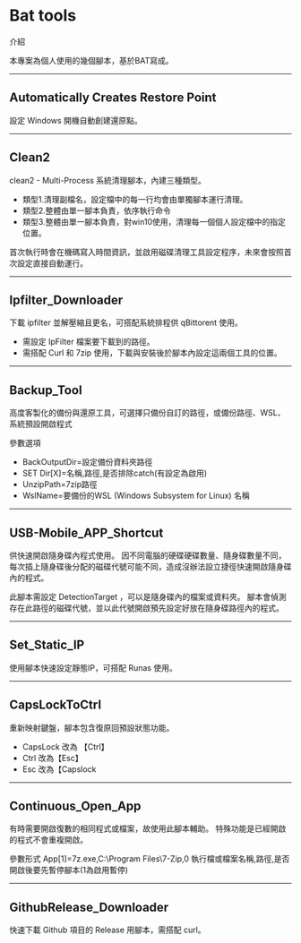 # Bat tools

介紹

本專案為個人使用的幾個腳本，基於BAT寫成。

----

## Automatically Creates Restore Point

設定 Windows 開機自動創建還原點。

----

## Clean2

clean2 - Multi-Process 系統清理腳本，內建三種類型。

* 類型1.清理副檔名，設定檔中的每一行均會由單獨腳本運行清理。
* 類型2.整體由單一腳本負責，依序執行命令
* 類型3.整體由單一腳本負責，對win10使用，清理每一個個人設定檔中的指定位置。

首次執行時會在機碼寫入時間資訊，並啟用磁碟清理工具設定程序，未來會按照首次設定直接自動運行。

----

## Ipfilter_Downloader

下載 ipfilter 並解壓縮且更名，可搭配系統排程供 qBittorent 使用。

* 需設定 IpFilter 檔案要下載到的路徑。
* 需搭配 Curl 和 7zip 使用，下載與安裝後於腳本內設定這兩個工具的位置。

----

## Backup_Tool

高度客製化的備份與還原工具，可選擇只備份自訂的路徑，或備份路徑、WSL、系統預設開啟程式

參數選項
* BackOutputDir=設定備份資料夾路徑
* SET Dir[X]=名稱,路徑,是否排除catch(有設定為啟用)
* UnzipPath=7zip路徑
* WslName=要備份的WSL (Windows Subsystem for Linux) 名稱

----

## USB-Mobile_APP_Shortcut

供快速開啟隨身碟內程式使用。
因不同電腦的硬碟硬碟數量、隨身碟數量不同，每次插上隨身碟後分配的磁碟代號可能不同，造成沒辦法設立捷徑快速開啟隨身碟內的程式。

此腳本需設定 DetectionTarget ，可以是隨身碟內的檔案或資料夾。
腳本會偵測存在此路徑的磁碟代號，並以此代號開啟預先設定好放在隨身碟路徑內的程式。

----

## Set_Static_IP

使用腳本快速設定靜態IP，可搭配 Runas 使用。

----

## CapsLockToCtrl

重新映射鍵盤，腳本包含復原回預設狀態功能。

* CapsLock 改為 【Ctrl】
* Ctrl 改為【Esc】
* Esc 改為【Capslock

----

## Continuous_Open_App

有時需要開啟復數的相同程式或檔案，故使用此腳本輔助。
特殊功能是已經開啟的程式不會重複開啟。

參數形式 App[1]=7z.exe,C:\Program Files\7-Zip,0
執行檔或檔案名稱,路徑,是否開啟後要先暫停腳本(1為啟用暫停)

----

## GithubRelease_Downloader

快速下載 Github 項目的 Release 用腳本，需搭配 curl。